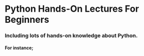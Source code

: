 # Python Hands-On Lectures For Beginners

### Including lots of hands-on knowledge about Python.
#### For instance;

















